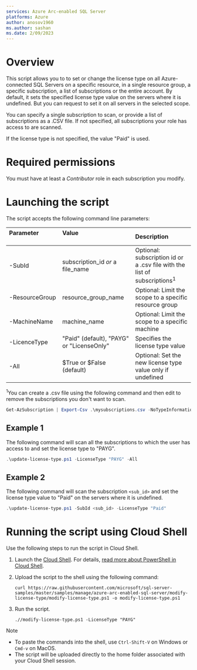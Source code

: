 ```yaml
---
services: Azure Arc-enabled SQL Server
platforms: Azure
author: anosov1960
ms.author: sashan
ms.date: 2/09/2023
---
```



# Overview


This script allows you to to set or change the license type on all Azure-connected SQL Servers
on a specific resource, in a single resource group, a specific subscription, a list of subscriptions or the entire account. By default, it sets the specified license type value on the servers where it is undefined. But you can request to set it on all servers in the selected scope.  

You can specify a single subscription to scan, or provide a list of subscriptions as a .CSV file. 
If not specified, all subscriptions your role has access to are scanned.

If the license type is not specified, the value "Paid" is used.


# Required permissions

You must have at least a *Contributor* role in each subscription you modify.  

# Launching the script 

The script accepts the following command line parameters:

| **Parameter** &nbsp; &nbsp; &nbsp; &nbsp; &nbsp; &nbsp; &nbsp; &nbsp; &nbsp; &nbsp; &nbsp; &nbsp; &nbsp; &nbsp; &nbsp; &nbsp; &nbsp; &nbsp; &nbsp; &nbsp;  | **Value** &nbsp; &nbsp; &nbsp; &nbsp; &nbsp; &nbsp; &nbsp; &nbsp; &nbsp; &nbsp; &nbsp; &nbsp; &nbsp; &nbsp; &nbsp; &nbsp;&nbsp; &nbsp; &nbsp; &nbsp; &nbsp; &nbsp; &nbsp; &nbsp; &nbsp; &nbsp; &nbsp; &nbsp; &nbsp; &nbsp; &nbsp; &nbsp;&nbsp; &nbsp; &nbsp; &nbsp; | **Description** |
|:--|:--|:--|
|-SubId|subscription_id *or* a file_name|Optional: subscription id or a .csv file with the list of subscriptions<sup>1</sup>|
|-ResourceGroup |resource_group_name|Optional: Limit the scope  to a specific resource group|
|-MachineName |machine_name|Optional: Limit the scope to a specific machine|
|-LicenceType | "Paid" (default), "PAYG" or "LicenseOnly"| Specifies the license type value |
|-All|\$True or \$False (default)|Optional: Set the new license type value only if undefined|

<sup>1</sup>You can create a .csv file using the following command and then edit to remove the subscriptions you don't  want to scan.
```PowerShell
Get-AzSubscription | Export-Csv .\mysubscriptions.csv -NoTypeInformation 
```
## Example 1

The following command will scan all the subscriptions to which the user has access to and set the license type to "PAYG".

```PowerShell
.\update-license-type.ps1 -LicenseType "PAYG" -All
```

## Example 2

The following command will scan the subscription `<sub_id>` and set the license type value to "Paid" on the servers where it is undefined.

```PowerShell
.\update-license-type.ps1 -SubId <sub_id> -LicenseType "Paid"
```

# Running the script using Cloud Shell

Use the following steps to run the script in Cloud Shell.

1. Launch the [Cloud Shell](https://shell.azure.com/). For details, [read more about PowerShell in Cloud Shell](https://aka.ms/pscloudshell/docs).

2. Upload the script to the shell using the following command:

    ```console
    curl https://raw.githubusercontent.com/microsoft/sql-server-samples/master/samples/manage/azure-arc-enabled-sql-server/modify-license-type/modify-license-type.ps1 -o modify-license-type.ps1
    ```

3. Run the script.  

    ```console
   .//modify-license-type.ps1 -LicenseType "PAYG"
    ```

> [!NOTE]
> - To paste the commands into the shell, use `Ctrl-Shift-V` on Windows or `Cmd-v` on MacOS.
> - The script will be uploaded directly to the home folder associated with your Cloud Shell session.

